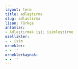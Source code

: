```yaml
---
layout: term
title: adlaştırma
slug: adlastirma
lisan: Türkçe
anlamlar:
- Adlaştırmak işi; isimleştirme
ozellikler:
- - isim
ornekler:
- - ''
orneklerkaynak:
- - ''
---
```

